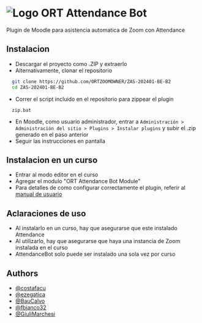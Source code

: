 
# ![Logo](https://i.imgur.com/1Xh1Q8K.png) ORT Attendance Bot 

Plugin de Moodle para asistencia automatica de Zoom con Attendance
## Instalacion

- Descargar el proyecto como .ZIP y extraerlo
- Alternativamente, clonar el repositorio

```bash
  git clone https://github.com/ORTZOOMOWNER/ZAS-202401-BE-B2
  cd ZAS-202401-BE-B2
```
- Correr el script incluido en el repositorio para zippear el plugin
```
  zip.bat
```
- En Moodle, como usuario administrador, entrar a ```Administración > Administración del sitio > Plugins > Instalar plugins``` y subir el .zip generado en el paso anterior
- Seguir las instrucciones en pantalla
    
## Instalacion en un curso

- Entrar al modo editor en el curso
- Agregar el modulo "ORT Attendance Bot Module"
- Para detalles de como configurar correctamente el plugin, referir al [manual de usuario](https://docs.google.com/document/d/1-UrRkcJ1RssB87Xa6Q86NHH7pCWXSLp1YkicFxDV5N0/edit?usp=sharing)
## Aclaraciones de uso

- Al instalarlo en un curso, hay que asegurarse que este instalado Attendance
- Al utilizarlo, hay que asegurarse que haya una instancia de Zoom instalada en el curso
- AttendanceBot solo puede ser instalado una sola vez por curso


## Authors

- [@costafacu](https://www.github.com/costafacu)
- [@ezegatica](https://www.github.com/ezegatica)
- [@BauCalvo](https://www.github.com/BauCalvo)
- [@fbianco32](https://www.github.com/fbianco32)
- [@GiuliMarchesi](https://www.github.com/GiuliMarchesi)

